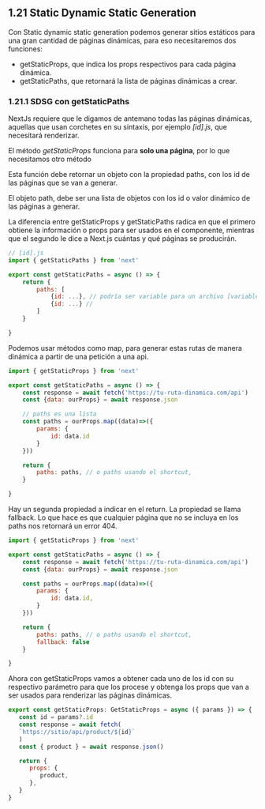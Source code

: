 ## 1.21 Static Dynamic Static Generation

Con Static dynamic static generation podemos generar sitios estáticos
para una gran cantidad de páginas dinámicas, para eso necesitaremos dos
funciones:

-   getStaticProps, que indica los props respectivos para cada página
    dinámica.
-   getStaticPaths, que retornará la lista de páginas dinámicas a crear.

### 1.21.1 SDSG con getStaticPaths

NextJs requiere que le digamos de antemano todas las páginas dinámicas,
aquellas que usan corchetes en su sintaxis, por ejemplo *\[id\].js*, que
necesitará renderizar.

El método *getStaticProps* funciona para **solo una página**, por lo que
necesitamos otro método

Esta función debe retornar un objeto con la propiedad paths, con los id
de las páginas que se van a generar.

El objeto path, debe ser una lista de objetos con los id o valor
dinámico de las páginas a generar.

La diferencia entre getStaticProps y getStaticPaths radica en que el
primero obtiene la información o props para ser usados en el componente,
mientras que el segundo le dice a Next.js cuántas y qué páginas se
producirán.

``` javascript
// [id].js
import { getStaticPaths } from 'next'

export const getStaticPaths = async () => {
    return {
        paths: [
            {id: ...}, // podría ser variable para un archivo [variable].js
            {id: ...} //
        ]
    }

}
```

Podemos usar métodos como map, para generar estas rutas de manera
dinámica a partir de una petición a una api.

``` javascript
import { getStaticProps } from 'next'

export const getStaticPaths = async () => {
    const response = await fetch('https://tu-ruta-dinamica.com/api')
    const {data: ourProps} = await response.json

    // paths es una lista
    const paths = ourProps.map((data)=>({
        params: {
            id: data.id
        }
    }))

    return {
        paths: paths, // o paths usando el shortcut,
    }

}
```

Hay un segunda propiedad a indicar en el return. La propiedad se llama
fallback. Lo que hace es que cualquier página que no se incluya en los
paths nos retornará un error 404.

``` javascript
import { getStaticProps } from 'next'

export const getStaticPaths = async () => {
    const response = await fetch('https://tu-ruta-dinamica.com/api')
    const {data: ourProps} = await response.json

    const paths = ourProps.map((data)=>({
        params: {
            id: data.id,
        }
    }))

    return {
        paths: paths, // o paths usando el shortcut,
        fallback: false 
    }

}
```

Ahora con getStaticProps vamos a obtener cada uno de los id con su
respectivo parámetro para que los procese y obtenga los props que van a
ser usados para renderizar las páginas dinámicas.

``` javascript
export const getStaticProps: GetStaticProps = async ({ params }) => {
   const id = params?.id
   const response = await fetch(
   `https://sitio/api/product/${id}`
   )
   const { product } = await response.json()

   return {
      props: {
         product,
      },
   }
}
```

